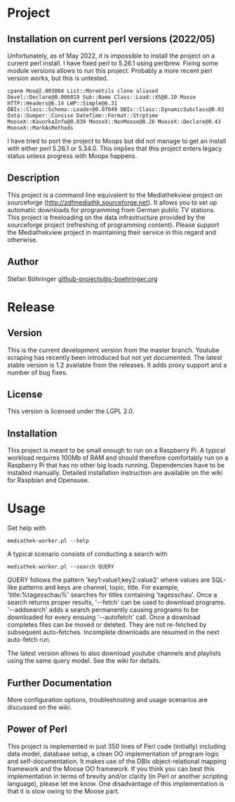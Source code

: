 # Project

## Installation on current perl versions (2022/05)

Unfortunately, as of May 2022, it is impossible to install the project on a current perl install. I have fixed perl to 5.26.1 using perlbrew. Fixing some module versions allows to run this project. Probably a more recent perl version works, but this is untested.

```
cpanm Moo@2.003004 List::MoreUtils clone aliased Devel::Declare@0.006019 Sub::Name Class::Load::XS@0.10 Moose HTTP::Headers@6.14 LWP::Simple@6.31 DBIx::Class::Schema::Loader@0.07049 DBIx::Class::DynamicSubclass@0.03 Data::Dumper::Consise DateTime::Format::Strptime MooseX::KavorkaInfo@0.039 MooseX::NonMoose@0.26 MooseX::Declare@0.43 MooseX::MarkAsMethods
```

I have tried to port the project to Moops but did not manage to get an install with either perl 5.26.1 or 5.34.0. This implies that this project enters legacy status unless progress with Moops happens.

## Description

This project is a command line equivalent to the Mediathekview project on sourceforge (http://zdfmediathk.sourceforge.net). It allows you to set up automatic downloads for programming from German public TV stations. This project is freeloading on the data infrastructure provided by the sourceforge project (refreshing of programming content). Please support the Mediathekview project in maintaining their service in this regard and otherwise.

## Author

Stefan Böhringer <github-projects@s-boehringer.org>

# Release

## Version

This is the current development version from the master branch. Youtube scraping has recently been introduced but not yet documented. The latest stable version is 1.2 available from the releases. It adds proxy support and a number of bug fixes.

## License

This version is licensed under the LGPL 2.0.

## Installation

This project is meant to be small enough to run on a Raspberry Pi. A typical workload requires 100Mb of RAM and should therefore comfortably run on a Raspberry Pi that has no other big loads running.
Dependencies have to be installed manually. Detailed installation instruction are available on the wiki for Raspbian and Opensuse.

# Usage

Get help with

	mediathek-worker.pl --help

A typical scenario consists of conducting a search with

	mediathek-worker.pl --search QUERY

QUERY follows the pattern 'key1:value1;key2:value2' where values are SQL-like patterns and keys are channel, topic, title. For example, 'title:%tagesschau%' searches for titles containing 'tagesschau'. Once a search returns proper results, '--fetch' can be used to download programs. '--addsearch' adds a search permanently causing programs to be downloaded for every ensuing '--autofetch' call. Once a download completes files can be moved or deleted. They are not re-fetched by subsequent auto-fetches. Incomplete downloads are resumed in the next auto-fetch run.

The latest version allows to also download youtube channels and playlists using the same query model. See the wiki for details.

## Further Documentation

More configuration options, troubleshooting and usage scenarios are discussed on the wiki.

## Power of Perl

This project is implemented in just 350 lines of Perl code (initially) including data model, database setup, a clean OO implementation of program logic and self-documentation. It makes use of the DBIx object-relational mapping framework and the Moose OO framework. If you think you can best this implementation in terms of brevity and/or clarity (in Perl or another scripting language), please let me know. One disadvantage of this implementation is that it is slow owing to the Moose part.
